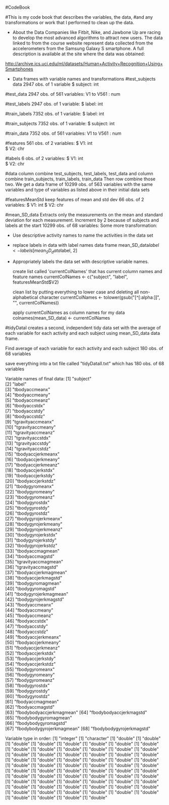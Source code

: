 #CodeBook

#This is my code book that describes the variables, the data, 
#and any transformations or work that I performed to clean up the data.

- About the Data
Companies like Fitbit, Nike, and Jawbone Up are racing to develop the most advanced algorithms to attract new users. The data linked to from the course website represent data collected from the accelerometers from the Samsung Galaxy S smartphone. A full description is available at the site where the data was obtained:

http://archive.ics.uci.edu/ml/datasets/Human+Activity+Recognition+Using+Smartphones

- Data frames with variable names and transformations
#test_subjects data
2947 obs. of  1 variable
$ subject: int

#test_data 
2947 obs. of  561 variables:
 V1 to V561 : num
 
#test_labels
2947 obs. of  1 variable:
 $ label: int
 
#train_labels
7352 obs. of  1 variable:
 $ label: int
 
#train_subjects
7352 obs. of  1 variable:
 $ subject: int
 
#train_data
7352 obs. of  561 variables:
 V1 to V561 : num
 
#features
561 obs. of  2 variables:
 $ V1: int  
 $ V2: chr  

#labels
6 obs. of  2 variables:
 $ V1: int  
 $ V2: chr
 
 #data
 column combine test_subjects, test_labels, test_data and
 column combine train_subjects, train_labels, train_data
 Then row combine those two.
 We get a data frame of 10299 obs. of  563 variables with the 
 same variables and type of variables as listed above in their initial data sets
 
 #featuresMeanStd
 keep features of mean and std dev
 66 obs. of  2 variables:
 $ V1: int 
 $ V2: chr
 
 #mean_SD_data
 Extracts only the measurements on the mean and standard deviation for each measurement.
 Increment by 2 because of subjects and labels at the start
 10299 obs. of  68 variables:
 Some more transformation:
 - Use descriptive activity names to name the activities in the data set
 - replace labels in data with label names data frame
   mean_SD_data$label <- labels[mean_SD_data$label, 2]
 - Appropriately labels the data set with descriptive variable names.

	create list called 'currentColNames' that has current column names and feature names
	currentColNames <- c("subject", "label", featuresMeanStd$V2)

	clean list by putting everything to lower case and deleting all non-alphabetical character
	currentColNames <- tolower(gsub("[^[:alpha:]]", "", currentColNames))

	apply currentColNames as column names for my data
	colnames(mean_SD_data) <- currentColNames

#tidyDataI
 creates a second, independent tidy data set with the average of each variable for each activity
 and each subject using mean_SD_data data frame.

 Find average of each variable for each activity and each subject
 180 obs. of  68 variables
 
 save everything into a txt file called "tidyDataII.txt"
 which has 180 obs. of  68 variables
 
 Variable names of final data:
 [1] "subject"                 
 [2] "label"                   
 [3] "tbodyaccmeanx"           
 [4] "tbodyaccmeany"           
 [5] "tbodyaccmeanz"           
 [6] "tbodyaccstdx"            
 [7] "tbodyaccstdy"            
 [8] "tbodyaccstdz"            
 [9] "tgravityaccmeanx"        
[10] "tgravityaccmeany"        
[11] "tgravityaccmeanz"        
[12] "tgravityaccstdx"         
[13] "tgravityaccstdy"         
[14] "tgravityaccstdz"         
[15] "tbodyaccjerkmeanx"       
[16] "tbodyaccjerkmeany"       
[17] "tbodyaccjerkmeanz"       
[18] "tbodyaccjerkstdx"        
[19] "tbodyaccjerkstdy"        
[20] "tbodyaccjerkstdz"        
[21] "tbodygyromeanx"          
[22] "tbodygyromeany"          
[23] "tbodygyromeanz"          
[24] "tbodygyrostdx"           
[25] "tbodygyrostdy"           
[26] "tbodygyrostdz"           
[27] "tbodygyrojerkmeanx"      
[28] "tbodygyrojerkmeany"      
[29] "tbodygyrojerkmeanz"      
[30] "tbodygyrojerkstdx"       
[31] "tbodygyrojerkstdy"       
[32] "tbodygyrojerkstdz"       
[33] "tbodyaccmagmean"         
[34] "tbodyaccmagstd"          
[35] "tgravityaccmagmean"      
[36] "tgravityaccmagstd"       
[37] "tbodyaccjerkmagmean"     
[38] "tbodyaccjerkmagstd"      
[39] "tbodygyromagmean"        
[40] "tbodygyromagstd"         
[41] "tbodygyrojerkmagmean"    
[42] "tbodygyrojerkmagstd"     
[43] "fbodyaccmeanx"           
[44] "fbodyaccmeany"           
[45] "fbodyaccmeanz"           
[46] "fbodyaccstdx"            
[47] "fbodyaccstdy"            
[48] "fbodyaccstdz"            
[49] "fbodyaccjerkmeanx"       
[50] "fbodyaccjerkmeany"       
[51] "fbodyaccjerkmeanz"       
[52] "fbodyaccjerkstdx"        
[53] "fbodyaccjerkstdy"        
[54] "fbodyaccjerkstdz"        
[55] "fbodygyromeanx"          
[56] "fbodygyromeany"          
[57] "fbodygyromeanz"          
[58] "fbodygyrostdx"           
[59] "fbodygyrostdy"           
[60] "fbodygyrostdz"           
[61] "fbodyaccmagmean"         
[62] "fbodyaccmagstd"          
[63] "fbodybodyaccjerkmagmean" 
[64] "fbodybodyaccjerkmagstd"  
[65] "fbodybodygyromagmean"    
[66] "fbodybodygyromagstd"     
[67] "fbodybodygyrojerkmagmean"
[68] "fbodybodygyrojerkmagstd" 

Variable type in order:
[1] "integer"
[1] "character"
[1] "double"
[1] "double"
[1] "double"
[1] "double"
[1] "double"
[1] "double"
[1] "double"
[1] "double"
[1] "double"
[1] "double"
[1] "double"
[1] "double"
[1] "double"
[1] "double"
[1] "double"
[1] "double"
[1] "double"
[1] "double"
[1] "double"
[1] "double"
[1] "double"
[1] "double"
[1] "double"
[1] "double"
[1] "double"
[1] "double"
[1] "double"
[1] "double"
[1] "double"
[1] "double"
[1] "double"
[1] "double"
[1] "double"
[1] "double"
[1] "double"
[1] "double"
[1] "double"
[1] "double"
[1] "double"
[1] "double"
[1] "double"
[1] "double"
[1] "double"
[1] "double"
[1] "double"
[1] "double"
[1] "double"
[1] "double"
[1] "double"
[1] "double"
[1] "double"
[1] "double"
[1] "double"
[1] "double"
[1] "double"
[1] "double"
[1] "double"
[1] "double"
[1] "double"
[1] "double"
[1] "double"
[1] "double"
[1] "double"
[1] "double"
[1] "double"
[1] "double"
